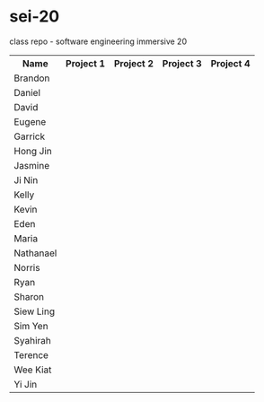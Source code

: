 # sei-20
class repo - software engineering immersive 20

<table>
  <tr>
    <th>Name</th>
    <th colspan=2>Project 1</th>
    <th colspan=2>Project 2</th>
    <th colspan=2>Project 3</th>
    <th colspan=2>Project 4</th>
  </tr>
  <tr>
    <td>Brandon</td>
  </tr>
  <tr>
    <td>Daniel</td>
  </tr>
  <tr>
    <td>David</td>
  </tr>
  <tr>
    <td>Eugene</td>
  </tr>
  <tr>
    <td>Garrick</td>
  </tr>
  <tr>
    <td>Hong Jin</td>
  </tr>
  <tr>
    <td>Jasmine</td>
  </tr>
  <tr>
    <td>Ji Nin</td>
  </tr>
  <tr>
    <td>Kelly</td>
  </tr>
  <tr>
    <td>Kevin</td>
  </tr>
  <tr>
    <td>Eden</td>
  </tr>
  <tr>
    <td>Maria</td>
  </tr>
  <tr>
    <td>Nathanael</td>
  </tr>
  <tr>
    <td>Norris</td>
  </tr>
  <tr>
    <td>Ryan</td>
  </tr>
  <tr>
    <td>Sharon</td>
  </tr>
  <tr>
    <td>Siew Ling</td>
  </tr>
  <tr>
    <td>Sim Yen</td>
  </tr>
  <tr>
    <td>Syahirah</td>
  </tr>
  <tr>
    <td>Terence</td>
  </tr>
  <tr>
    <td>Wee Kiat</td>
  </tr>
  <tr>
    <td>Yi Jin</td>
  </tr>
  
</table

